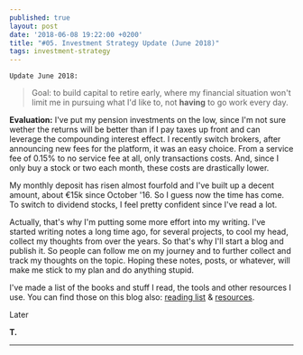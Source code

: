 ```yaml
---
published: true
layout: post
date: '2018-06-08 19:22:00 +0200'
title: "#05. Investment Strategy Update (June 2018)"
tags: investment-strategy
---
```


`Update June 2018:`

>Goal: to build capital to retire early, where my financial situation won't limit me in pursuing what I'd like to, not **having** to go work every day.

**Evaluation:** I've put my pension investments on the low, since I'm not sure wether the returns will be better than if I pay taxes up front and can leverage the compounding interest effect. I recently switch brokers, after announcing new fees for the platform, it was an easy choice. From a service fee of 0.15% to no service fee at all, only transactions costs. And, since I only buy a stock or two each month, these costs are drastically lower. 

My monthly deposit has risen almost fourfold and I've built up a decent amount, about €15k since October '16. So I guess now the time has come. To switch to dividend stocks, I feel pretty confident since I've read a lot.

Actually, that's why I'm putting some more effort into my writing. I've started writing notes a long time ago, for several projects, to cool my head, collect my thoughts from over the years. So that's why I'll start a blog and publish it. So people can follow me on my journey and to further collect and track my thoughts on the topic. Hoping these notes, posts, or whatever, will make me stick to my plan and do anything stupid.

I've made a list of the books and stuff I read, the tools and other resources I use. You can find those on this blog also: [reading list](https://dividendnerd.github.io/reading-list) & [resources](https://dividendnerd.github.io/resources).

Later

**T.**

---
